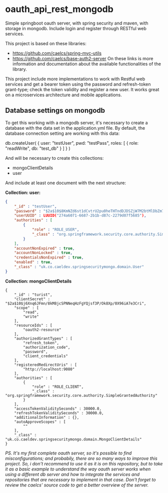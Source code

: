 # oauth_api_rest_mongodb

Simple springboot oauth server, with spring security and maven, with storage in mongodb. Include login and register through RESTful web services. 

This project is based on these libraries:
- https://github.com/caelcs/spring-mvc-utils
- https://github.com/caelcs/base-auth2-server
On these links is more information and documentation about the available functionalities of the library. 


This project include more implementations to work with Restful web services and get a bearer token using the password and refresh-token grant-type; check the token validity and register a new user. It works great on a microservices architecture and mobile applications.

## Database settings on mongodb
To get this working with a mongodb server, it's necessary to create a database with the data set in the application.yml file. By default, the database connection setting are working with this data: 

db.createUser(
  {
    user: "testUser",
    pwd: "testPass",
    roles: [ { role: "readWrite", db: "test_db" } ]
  }
)

And will be necessary to create this collections: 

- mongoClientDetails
- user

And include at least one document with the next structure: 

**Collection: user:**
```json
{
    "_id" : "testUser",
    "password" : "$2a$10$8KmNZd6st1dCvtrU2pu0heTHTndDJDSZjW7M2btMlDbZm7vaWNNhu",
    "userUUID" : LUUID("274a6071-6687-2b1b-d87c-2279d07f5685"),
    "authorities" : [ 
        {
            "role" : "ROLE_USER",
            "_class" : "org.springframework.security.core.authority.SimpleGrantedAuthority"
        }
    ],
    "accountNonExpired" : true,
    "accountNonLocked" : true,
    "credentialsNonExpired" : true,
    "enabled" : true,
    "_class" : "uk.co.caeldev.springsecuritymongo.domain.User"
}
```

**Collection: mongoClientDetails**

```
{
    "_id" : "turist",
    "clientSecret" : "$2a$10$j6Xnq6JFmn/8kM8jcSPNNeqHzFgYQjsf3P/Ok8Xp/0X96iA7e3Cri",
    "scope" : [
        "read",
        "write"
    ],
    "resourceIds" : [
        "oauth2-resource"
    ],
    "authorizedGrantTypes" : [
        "refresh_token",
        "authorization_code",
        "password",
        "client_credentials"
    ],
    "registeredRedirectUris" : [
        "http://localhost:9080"
    ],
    "authorities" : [
        {
            "role" : "ROLE_CLIENT",
            "_class" : "org.springframework.security.core.authority.SimpleGrantedAuthority"
        }
    ],
    "accessTokenValiditySeconds" : 30000.0,
    "refreshTokenValiditySeconds" : 30000.0,
    "additionalInformation" : {},
    "autoApproveScopes" : [
        ""
    ],
    "_class" : "uk.co.caeldev.springsecuritymongo.domain.MongoClientDetails"
}
```

_PS. It's my first complete oauth server, so it's possible to find misconfigurations; and probabily, there are so many ways to improve this project. So, i don't recommend to use it as it is on this repository, but to take it as a basic example to understand the way oauth server works when using a different db server and how to integrate the services and repositories that are necessary to implement in that case. Don't forget to review the caelcs' source code to get a better overview of the server._
